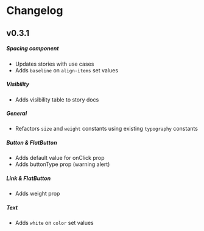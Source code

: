 # Changelog

## v0.3.1

##### Spacing component

- Updates stories with use cases
- Adds `baseline` on `align-items` set values

##### Visibility

- Adds visibility table to story docs

##### General

- Refactors `size` and `weight` constants using existing `typography` constants

##### Button & FlatButton

- Adds default value for onClick prop
- Adds buttonType prop (warning alert)

##### Link & FlatButton

- Adds weight prop

##### Text

- Adds `white` on `color` set values
